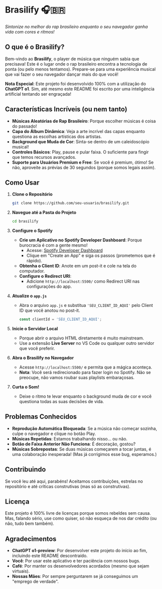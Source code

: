 # Brasilify 🎧🇧🇷

_Sintonize no melhor do rap brasileiro enquanto o seu navegador ganha vida com cores e ritmos!_

## O que é o Brasilify?

Bem-vindo ao **Brasilify**, o player de música que ninguém sabia que precisava! Este é o lugar onde o rap brasileiro encontra a tecnologia de ponta (ou pelo menos tentamos). Prepare-se para uma experiência musical que vai fazer o seu navegador dançar mais do que você!

**Nota Especial**: Este projeto foi desenvolvido 100% com a utilização do **ChatGPT o1**. Sim, até mesmo este README foi escrito por uma inteligência artificial tentando ser engraçada!

## Características Incríveis (ou nem tanto)

- **Músicas Aleatórias de Rap Brasileiro**: Porque escolher músicas é coisa do passado!
- **Capa do Álbum Dinâmica**: Veja a arte incrível das capas enquanto questiona as escolhas artísticas dos artistas.
- **Background que Muda de Cor**: Sinta-se dentro de um caleidoscópio musical!
- **Controles Básicos**: Play, pause e pular faixa. O suficiente para fingir que temos recursos avançados.
- **Suporte para Usuários Premium e Free**: Se você é premium, ótimo! Se não, aproveite as prévias de 30 segundos (porque somos legais assim).

## Como Usar

1. **Clone o Repositório**

   ```bash
   git clone https://github.com/seu-usuario/brasilify.git
   ```

2. **Navegue até a Pasta do Projeto**

   ```bash
   cd brasilify
   ```

3. **Configure o Spotify**

   - **Crie um Aplicativo no Spotify Developer Dashboard**: Porque burocracia é com a gente mesmo!
     - Acesse: [Spotify Developer Dashboard](https://developer.spotify.com/dashboard/)
     - Clique em "Create an App" e siga os passos (prometemos que é rápido).
   - **Obtenha o Client ID**: Anote em um post-it e cole na tela do computador.
   - **Configure o Redirect URI**:
     - Adicione `http://localhost:5500/` como Redirect URI nas configurações do app.

4. **Atualize o `app.js`**

   - Abra o arquivo `app.js` e substitua `'SEU_CLIENT_ID_AQUI'` pelo Client ID que você anotou no post-it.

     ```javascript
     const clientId = 'SEU_CLIENT_ID_AQUI';
     ```

5. **Inicie o Servidor Local**

   - Porque abrir o arquivo HTML diretamente é muito mainstream.
   - Use a extensão **Live Server** no VS Code ou qualquer outro servidor que você preferir.

6. **Abra o Brasilify no Navegador**

   - Acesse `http://localhost:5500/` e permita que a mágica aconteça.
   - **Nota**: Você será redirecionado para fazer login no Spotify. Não se preocupe, não vamos roubar suas playlists embaraçosas.

7. **Curta o Som!**

   - Deixe o ritmo te levar enquanto o background muda de cor e você questiona todas as suas decisões de vida.

## Problemas Conhecidos

- **Reprodução Automática Bloqueada**: Se a música não começar sozinha, culpe o navegador e clique no botão Play.
- **Músicas Repetidas**: Estamos trabalhando nisso... ou não.
- **Botão de Faixa Anterior Não Funciona**: É decoração, gostou?
- **Músicas Sobrepostas**: Se duas músicas começarem a tocar juntas, é uma colaboração inesperada! (Mas já corrigimos esse bug, esperamos.)

## Contribuindo

Se você leu até aqui, parabéns! Aceitamos contribuições, estrelas no repositório e até críticas construtivas (mas só as construtivas).

## Licença

Este projeto é 100% livre de licenças porque somos rebeldes sem causa. Mas, falando sério, use como quiser, só não esqueça de nos dar crédito (ou não, tudo bem também).

## Agradecimentos

- **ChatGPT o1-preview**: Por desenvolver este projeto do início ao fim, incluindo este README descontraído.
- **Você**: Por usar este aplicativo e ter paciência com nossos bugs.
- **Café**: Por manter os desenvolvedores acordados (mesmo que sejam virtuais).
- **Nossas Mães**: Por sempre perguntarem se já conseguimos um "emprego de verdade".
